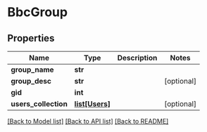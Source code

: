 # BbcGroup

## Properties
Name | Type | Description | Notes
------------ | ------------- | ------------- | -------------
**group_name** | **str** |  | 
**group_desc** | **str** |  | [optional] 
**gid** | **int** |  | 
**users_collection** | [**list[Users]**](Users.md) |  | [optional] 

[[Back to Model list]](../README.md#documentation-for-models) [[Back to API list]](../README.md#documentation-for-api-endpoints) [[Back to README]](../README.md)

